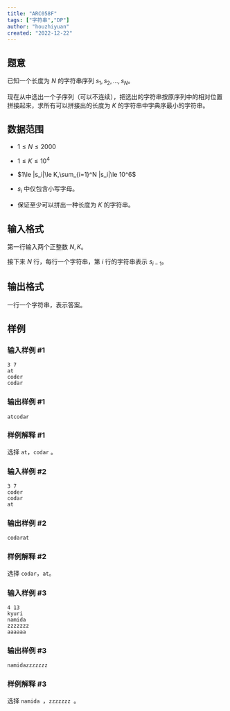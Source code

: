 ```yaml
---
title: "ARC058F"
tags: ["字符串","DP"]
author: "houzhiyuan"
created: "2022-12-22"
---
```


## 题意

已知一个长度为 $N$ 的字符串序列 $s_1,s_2,...,s_N$。

现在从中选出一个子序列（可以不连续），把选出的字符串按原序列中的相对位置拼接起来，求所有可以拼接出的长度为 $K$ 的字符串中字典序最小的字符串。

## 数据范围

- $1\le N\le 2000$

- $1\le K\le 10^4$

- $1\le |s_i|\le K,\sum_{i=1}^N |s_i|\le 10^6$

- $s_i$ 中仅包含小写字母。

- 保证至少可以拼出一种长度为 $K$ 的字符串。


## 输入格式

第一行输入两个正整数 $N,K$。

接下来 $N$ 行，每行一个字符串，第 $i$ 行的字符串表示 $s_{i-1}$。

## 输出格式

一行一个字符串，表示答案。

## 样例

### 输入样例 #1

```
3 7
at
coder
codar
```

### 输出样例 #1

```
atcodar
```

### 样例解释 #1

选择 `at`，`codar` 。

### 输入样例 #2

```
3 7
coder
codar
at
```

### 输出样例 #2

```
codarat
```

### 样例解释 #2

选择 `codar`，`at`。

### 输入样例 #3

```
4 13
kyuri
namida
zzzzzzz
aaaaaa
```

### 输出样例 #3

```
namidazzzzzzz
```

### 样例解释 #3

选择 `namida `，`zzzzzzz `。